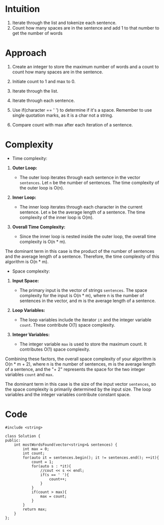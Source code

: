 # Intuition
<!-- Describe your first thoughts on how to solve this problem. -->
1. Iterate through the list and tokenize each sentence.
2. Count how many spaces are in the sentence and add 1 to that number to get the number of words
# Approach
<!-- Describe your approach to solving the problem. -->
1. Create an integer to store the maximum number of words and a count to count how many spaces are in the sentence.
2. Initiate count to 1 and max to 0.  
   
3. Iterate through the list.  
   
4. Iterate through each sentence.  
   
5. Use if(character == ' ') to determine if it's a space. Remember to use single quotation marks, as it is a char not a string.  
   
6. Compare count with max after each iteration of a sentence.
# Complexity
- Time complexity:
<!-- Add your time complexity here, e.g. $$O(n)$$ -->
1. **Outer Loop:**
   - The outer loop iterates through each sentence in the vector `sentences`. Let `n` be the number of sentences. The time complexity of the outer loop is O(n).

2. **Inner Loop:**
   - The inner loop iterates through each character in the current sentence. Let `m` be the average length of a sentence. The time complexity of the inner loop is O(m).

3. **Overall Time Complexity:**
   - Since the inner loop is nested inside the outer loop, the overall time complexity is O(n * m).

The dominant term in this case is the product of the number of sentences and the average length of a sentence. Therefore, the time complexity of this algorithm is O(n * m).
- Space complexity:
1. **Input Space:**
   - The primary input is the vector of strings `sentences`. The space complexity for the input is O(n * m), where n is the number of sentences in the vector, and m is the average length of a sentence.

2. **Loop Variables:**
   - The loop variables include the iterator `it` and the integer variable `count`. These contribute O(1) space complexity.

3. **Integer Variables:**
   - The integer variable `max` is used to store the maximum count. It contributes O(1) space complexity.

Combining these factors, the overall space complexity of your algorithm is O(n * m + 2), where n is the number of sentences, m is the average length of a sentence, and the "+ 2" represents the space for the two integer variables `count` and `max`.

The dominant term in this case is the size of the input vector `sentences`, so the space complexity is primarily determined by the input size. The loop variables and the integer variables contribute constant space.

# Code
```
#include <string>

class Solution {
public:
    int mostWordsFound(vector<string>& sentences) {
        int max = 0;
        int count;
        for(auto it = sentences.begin(); it != sentences.end(); ++it){
            count = 1;
            for(auto s : *it){
                //cout << s << endl;
                if(s == ' '){
                    count++;
                }
            }
            if(count > max){
                max = count;
            }
        } 
        return max;
    }
};
```